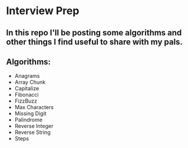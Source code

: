 # Interview Prep

## In this repo I'll be posting some algorithms and other things I find useful to share with my pals.

## Algorithms:
* Anagrams
* Array Chunk
* Capitalize
* Fibonacci
* FizzBuzz
* Max Characters
* Missing Digit
* Palindrome
* Reverse Integer
* Reverse String
* Steps
